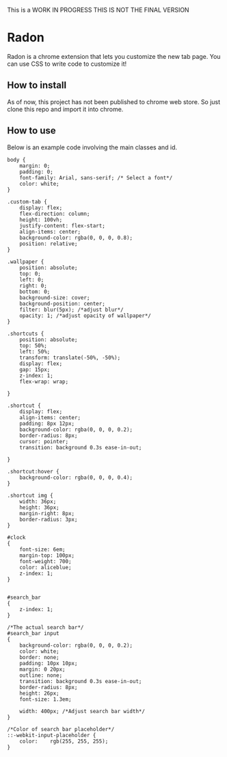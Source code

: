 This is a WORK IN PROGRESS THIS IS NOT THE FINAL VERSION
# Radon
Radon is a chrome extension that lets you customize the new tab page. You can use CSS to write code to customize it!

## How to install
As of now, this project has not been published to chrome web store.
So just clone this repo and import it into chrome.

## How to use
Below is an example code involving the main classes and id.
```
body {
    margin: 0;
    padding: 0;
    font-family: Arial, sans-serif; /* Select a font*/
    color: white;
}

.custom-tab {
    display: flex;
    flex-direction: column;
    height: 100vh;
    justify-content: flex-start;
    align-items: center;
    background-color: rgba(0, 0, 0, 0.8);
    position: relative;
}

.wallpaper {
    position: absolute;
    top: 0;
    left: 0;
    right: 0;
    bottom: 0;
    background-size: cover;
    background-position: center;
    filter: blur(5px); /*adjust blur*/
    opacity: 1; /*adjust opacity of wallpaper*/
}

.shortcuts { 
    position: absolute;
    top: 50%;
    left: 50%;
    transform: translate(-50%, -50%);
    display: flex;
    gap: 15px;
    z-index: 1;
    flex-wrap: wrap;

}

.shortcut {
    display: flex;
    align-items: center;
    padding: 8px 12px;
    background-color: rgba(0, 0, 0, 0.2);
    border-radius: 8px;
    cursor: pointer;
    transition: background 0.3s ease-in-out;

}

.shortcut:hover {
    background-color: rgba(0, 0, 0, 0.4);
}

.shortcut img {
    width: 36px;
    height: 36px;
    margin-right: 8px;
    border-radius: 3px;
}

#clock
{
    font-size: 6em;
    margin-top: 100px;
    font-weight: 700;
    color: aliceblue;
    z-index: 1;
}


#search_bar 
{
    z-index: 1;
}

/*The actual search bar*/
#search_bar input
{
    background-color: rgba(0, 0, 0, 0.2);
    color: white;
    border: none;
    padding: 10px 10px;
    margin: 0 20px;
    outline: none;
    transition: background 0.3s ease-in-out;
    border-radius: 8px;
    height: 26px;
    font-size: 1.3em;
    
    width: 400px; /*Adjust search bar width*/
}

/*Color of search bar placeholder*/
::-webkit-input-placeholder {
    color:    rgb(255, 255, 255);
}
```